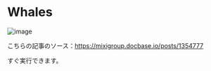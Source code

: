 # Whales

![image](https://github.com/july1997/whales/img.gif)

こちらの記事のソース：https://mixigroup.docbase.io/posts/1354777

すぐ実行できます。
